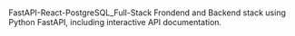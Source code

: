 # 
FastAPI-React-PostgreSQL_Full-Stack 
Frondend and Backend stack using Python FastAPI, including interactive API documentation.
